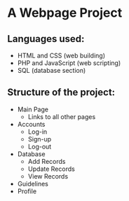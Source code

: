 # A Webpage Project

## Languages used:
- HTML and CSS (web building)
- PHP and JavaScript (web scripting)
- SQL (database section)

## Structure of the project:
- Main Page
  - Links to all other pages
- Accounts
  - Log-in
  - Sign-up
  - Log-out
- Database
  - Add Records
  - Update Records
  - View Records
- Guidelines
- Profile
